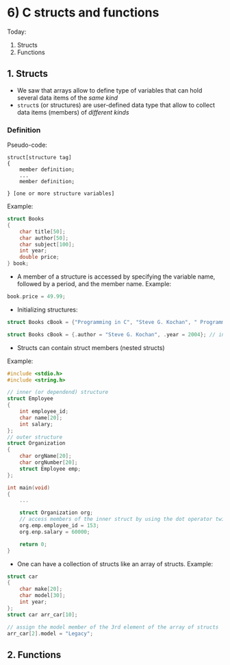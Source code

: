 # 6) C structs and functions

Today:
 1. Structs
 2. Functions

## 1. Structs
- We saw that arrays allow to define type of variables that can hold several data items of the _same kind_
- `struct`s (or structures) are user-defined data type that allow to collect data items (members) of _different kinds_

### Definition
Pseudo-code:

```
struct[structure tag]
{
    member definition;
    ...
    member definition;

} [one or more structure variables]
```

Example:

```c
struct Books
{
    char title[50];
    char author[50];
    char subject[100];
    int year;
    double price;
} book;
```

- A member of a structure is accessed by specifying the variable name, followed by a period, and the member name. Example:

```c
book.price = 49.99;
```

- Initializing structures:

```c
struct Books cBook = {"Programming in C", "Steve G. Kochan", " Programming languages", 2004, 49.95}; // initialize all members (in order)

struct Books cBook = {.author = "Steve G. Kochan", .year = 2004}; // initialize only specific members with the dot operator
```

- Structs can contain struct members (nested structs)

Example:

```c
#include <stdio.h>
#include <string.h>

// inner (or dependend) structure
struct Employee
{
    int employee_id;
    char name[20];
    int salary;
};
// outer structure
struct Organization
{
    char orgName[20];
    char orgNumber[20];
    struct Employee emp;
};

int main(void)
{
    ...

    struct Organization org;
    // access members of the inner struct by using the dot operator twice
    org.emp.employee_id = 153;
    org.enp.salary = 60000;

    return 0;
}
```

- One can have a collection of structs like an array of structs. Example:

```c
struct car
{
    char make[20];
    char model[30];
    int year;
};
struct car arr_car[10];

// assign the model member of the 3rd element of the array of structs
arr_car[2].model = "Legacy";

```


## 2. Functions
